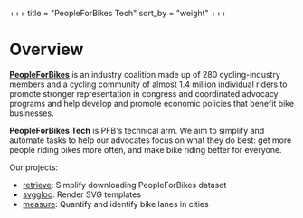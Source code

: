 +++
title = "PeopleForBikes Tech"
sort_by = "weight"
+++

# Overview

**[PeopleForBikes](https://www.peopleforbikes.org/)** is an industry coalition
made up of 280 cycling-industry members and a cycling community of almost 1.4
million individual riders to promote stronger representation in congress and
coordinated advocacy programs and help develop and promote economic policies
that benefit bike businesses.

**PeopleForBikes Tech** is PFB's technical arm. We aim to simplify and automate
tasks to help our advocates focus on what they do best: get more people riding
bikes more often, and make bike riding better for everyone.

Our projects:

- [retrieve](https://github.com/PeopleForBikes/retrieve): Simplify downloading
  PeopleForBikes dataset
- [svggloo](https://github.com/PeopleForBikes/svggloo): Render SVG templates
- [measure](https://github.com/PeopleForBikes/measure): Quantify and identify
  bike lanes in cities

